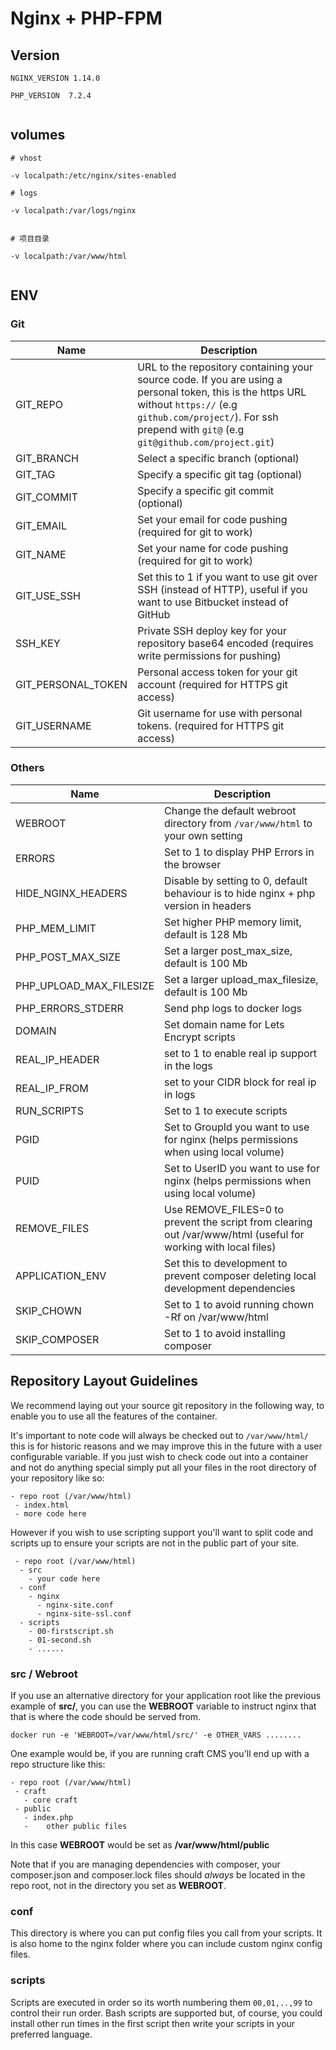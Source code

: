 # Nginx + PHP-FPM



## Version

```
NGINX_VERSION 1.14.0

PHP_VERSION  7.2.4


```

## volumes


```
# vhost

-v localpath:/etc/nginx/sites-enabled

# logs

-v localpath:/var/logs/nginx


# 项目目录

-v localpath:/var/www/html


```

## ENV

### Git

| Name               | Description                                                                                                                                                                                                                |
|--------------------|----------------------------------------------------------------------------------------------------------------------------------------------------------------------------------------------------------------------------|
| GIT_REPO           | URL to the repository containing your source code. If you are using a personal token, this is the https URL without `https://` (e.g `github.com/project/`). For ssh prepend with `git@` (e.g `git@github.com/project.git`) |
| GIT_BRANCH         | Select a specific branch (optional)                                                                                                                                                                                        |
| GIT_TAG            | Specify a specific git tag (optional)                                                                                                                                                                                      |
| GIT_COMMIT         | Specify a specific git commit (optional)                                                                                                                                                                                   |
| GIT_EMAIL          | Set your email for code pushing (required for git to work)                                                                                                                                                                 |
| GIT_NAME           | Set your name for code pushing (required for git to work)                                                                                                                                                                  |
| GIT_USE_SSH        | Set this to 1 if you want to use git over SSH (instead of HTTP), useful if you want to use Bitbucket instead of GitHub                                                                                                     |
| SSH_KEY            | Private SSH deploy key for your repository base64 encoded (requires write permissions for pushing)                                                                                                                         |
| GIT_PERSONAL_TOKEN | Personal access token for your git account (required for HTTPS git access)                                                                                                                                                 |
| GIT_USERNAME       | Git username for use with personal tokens. (required for HTTPS git access)                                                                                                                                                 |

### Others

| Name                    | Description                                                                                                    |
|-------------------------|----------------------------------------------------------------------------------------------------------------|
| WEBROOT                 | Change the default webroot directory from `/var/www/html` to your own setting                                  |
| ERRORS                  | Set to 1 to display PHP Errors in the browser                                                                  |
| HIDE_NGINX_HEADERS      | Disable by setting to 0, default behaviour is to hide nginx + php version in headers                           |
| PHP_MEM_LIMIT           | Set higher PHP memory limit, default is 128 Mb                                                                 |
| PHP_POST_MAX_SIZE       | Set a larger post_max_size, default is 100 Mb                                                                  |
| PHP_UPLOAD_MAX_FILESIZE | Set a larger upload_max_filesize, default is 100 Mb                                                            |
| PHP_ERRORS_STDERR       | Send php logs to docker logs                                                                                   |
| DOMAIN                  | Set domain name for Lets Encrypt scripts                                                                       |
| REAL_IP_HEADER          | set to 1 to enable real ip support in the logs                                                                 |
| REAL_IP_FROM            | set to your CIDR block for real ip in logs                                                                     |
| RUN_SCRIPTS             | Set to 1 to execute scripts                                                                                    |
| PGID                    | Set to GroupId you want to use for nginx (helps permissions when using local volume)                           |
| PUID                    | Set to UserID you want to use for nginx (helps permissions when using local volume)                            |
| REMOVE_FILES            | Use REMOVE_FILES=0 to prevent the script from clearing out /var/www/html (useful for working with local files) |
| APPLICATION_ENV         | Set this to development to prevent composer deleting local development dependencies                            |
| SKIP_CHOWN              | Set to 1 to avoid running chown -Rf on /var/www/html                                                           |
| SKIP_COMPOSER           | Set to 1 to avoid installing composer                                                                          |



## Repository Layout Guidelines

We recommend laying out your source git repository in the following way, to enable you to use all the features of the container.

It's important to note code will always be checked out to ```/var/www/html/``` this is for historic reasons and we may improve this in the future with a user configurable variable. If you just wish to check code out into a container and not do anything special simply put all your files in the root directory of your repository like so:

```
- repo root (/var/www/html)
 - index.html
 - more code here
```

However if you wish to use scripting support you'll want to split code and scripts up to ensure your scripts are not in the public part of your site.

```
 - repo root (/var/www/html)
  - src
    - your code here
  - conf
    - nginx
      - nginx-site.conf
      - nginx-site-ssl.conf
  - scripts
    - 00-firstscript.sh
    - 01-second.sh
    - ......
```

### src / Webroot
If you use an alternative directory for your application root like the previous example of __src/__, you can use the __WEBROOT__ variable to instruct nginx that that is where the code should be served from.

``` docker run -e 'WEBROOT=/var/www/html/src/' -e OTHER_VARS ........ ```

One example would be, if you are running craft CMS you'll end up with a repo structure like this:

```
- repo root (/var/www/html)
 - craft
   - core craft
 - public
   - index.php
   -    other public files
```

In this case __WEBROOT__ would be set as __/var/www/html/public__

Note that if you are managing dependencies with composer, your composer.json and composer.lock files should *always* be located in the repo root, not in the directory you set as __WEBROOT__.

### conf
This directory is where you can put config files you call from your scripts. It is also home to the nginx folder where you can include custom nginx config files.

### scripts
Scripts are executed in order so its worth numbering them ```00,01,..,99``` to control their run order. Bash scripts are supported but, of course, you could install other run times in the first script then write your scripts in your preferred language.

